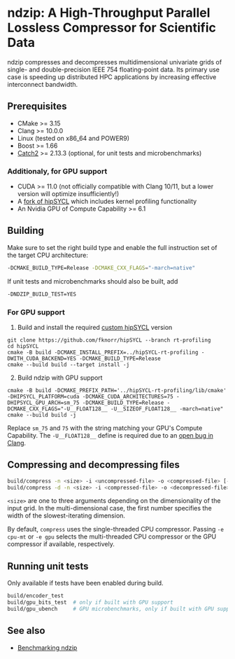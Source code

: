 # ndzip: A High-Throughput Parallel Lossless Compressor for Scientific Data

ndzip compresses and decompresses multidimensional univariate grids of single- and double-precision IEEE 754 floating-point data.
Its primary use case is speeding up distributed HPC applications by increasing effective interconnect bandwidth.

## Prerequisites

- CMake >= 3.15
- Clang >= 10.0.0
- Linux (tested on x86_64 and POWER9)
- Boost >= 1.66
- [Catch2](https://github.com/catchorg/Catch2) >= 2.13.3 (optional, for unit tests and microbenchmarks)

### Additionaly, for GPU support

- CUDA >= 11.0 (not officially compatible with Clang 10/11, but a lower version will optimize insufficiently!)
- A [fork of hipSYCL](https://github.com/fknorr/hipSYCL/tree/rt-profiling) which includes kernel profiling functionality 
- An Nvidia GPU of Compute Capability >= 6.1

## Building

Make sure to set the right build type and enable the full instruction set of the target CPU architecture:
```sh
-DCMAKE_BUILD_TYPE=Release -DCMAKE_CXX_FLAGS="-march=native"
```

If unit tests and microbenchmarks should also be built, add
```sh
-DNDZIP_BUILD_TEST=YES
```

### For GPU support

1. Build and install the required [custom hipSYCL](https://github.com/fknorr/hipSYCL/tree/rt-profiling) version

```
git clone https://github.com/fknorr/hipSYCL --branch rt-profiling
cd hipSYCL
cmake -B build -DCMAKE_INSTALL_PREFIX=../hipSYCL-rt-profiling -DWITH_CUDA_BACKEND=YES -DCMAKE_BUILD_TYPE=Release
cmake --build build --target install -j
```

2. Build ndzip with GPU support

```
cmake -B build -DCMAKE_PREFIX_PATH='../hipSYCL-rt-profiling/lib/cmake' -DHIPSYCL_PLATFORM=cuda -DCMAKE_CUDA_ARCHITECTURES=75 -DHIPSYCL_GPU_ARCH=sm_75 -DCMAKE_BUILD_TYPE=Release -DCMAKE_CXX_FLAGS="-U__FLOAT128__ -U__SIZEOF_FLOAT128__ -march=native"
cmake --build build -j
```

Replace `sm_75` and `75` with the string matching your GPU's Compute Capability. The `-U__FLOAT128__` define is required
due to an [open bug in Clang](https://bugs.llvm.org/show_bug.cgi?id=47559).

## Compressing and decompressing files

```sh
build/compress -n <size> -i <uncompressed-file> -o <compressed-file> [-t float|double]
build/compress -d -n <size> -i <compressed-file> -o <decompressed-file> [-t float|double]
```

`<size>` are one to three arguments depending on the dimensionality of the input grid. In the multi-dimensional case,
the first number specifies the width of the slowest-iterating dimension.

By default, `compress` uses the single-threaded CPU compressor. Passing `-e cpu-mt` or `-e gpu` selects the
multi-threaded CPU compressor or the GPU compressor if available, respectively.

## Running unit tests

Only available if tests have been enabled during build.

```sh
build/encoder_test
build/gpu_bits_test  # only if built with GPU support
build/gpu_ubench     # GPU microbenchmarks, only if built with GPU support
```

## See also

- [Benchmarking ndzip](docs/benchmarking.md)
